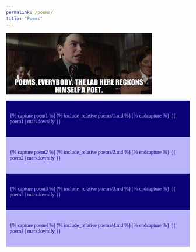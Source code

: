 ```yaml
---
permalink: /poems/
title: "Poems"
---
```


<style>

.poems {
    padding-top: 20px;
    padding-bottom: 20px;
    padding-left: 10px;
    font-family: "Times New Roman", Times, serif;
}

.poems:nth-child(odd) {
    background-color: #BAB4FA;
    color: #0A0078;
}

.poems:nth-child(even) {
    background-color: #0A0078;
    color: #BAB4FA;
}

</style>

![](/assets/poems.gif)

<div class="poems-1 poems">

{% capture poem1 %}{% include_relative poems/1.md %}{% endcapture %}
{{ poem1 | markdownify }}

</div>

<div class="poems-2 poems">

{% capture poem2 %}{% include_relative poems/2.md %}{% endcapture %}
{{ poem2 | markdownify }}

</div>

<div class="poems-3 poems">

{% capture poem3 %}{% include_relative poems/3.md %}{% endcapture %}
{{ poem3 | markdownify }}

</div>

<div class="poems-1 poems">

{% capture poem4 %}{% include_relative poems/4.md %}{% endcapture %}
{{ poem4 | markdownify }}

</div>